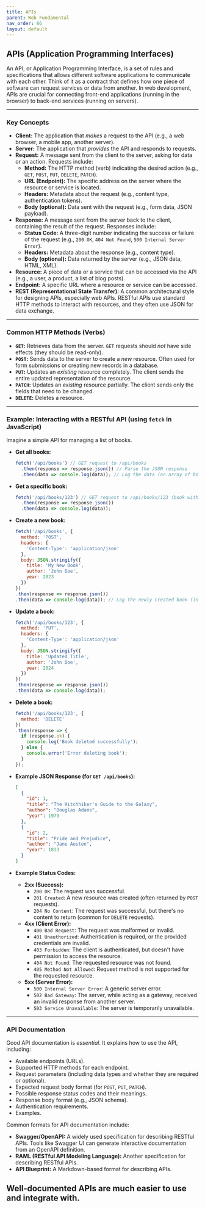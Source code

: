 ```yaml
---
title: APIs
parent: Web Fundamental
nav_order: 86
layout: default
---
```


## APIs (Application Programming Interfaces)

An API, or Application Programming Interface, is a set of rules and specifications that allows different software applications to communicate with each other.  Think of it as a contract that defines how one piece of software can request services or data from another.  In web development, APIs are crucial for connecting front-end applications (running in the browser) to back-end services (running on servers).

---

### Key Concepts

*   **Client:** The application that *makes* a request to the API (e.g., a web browser, a mobile app, another server).
*   **Server:** The application that *provides* the API and responds to requests.
*   **Request:** A message sent from the client to the server, asking for data or an action.  Requests include:
    *   **Method:**  The HTTP method (verb) indicating the desired action (e.g., `GET`, `POST`, `PUT`, `DELETE`, `PATCH`).
    *   **URL (Endpoint):** The specific address on the server where the resource or service is located.
    *   **Headers:**  Metadata about the request (e.g., content type, authentication tokens).
    *   **Body (optional):**  Data sent with the request (e.g., form data, JSON payload).
*   **Response:**  A message sent from the server back to the client, containing the result of the request.  Responses include:
    *   **Status Code:**  A three-digit number indicating the success or failure of the request (e.g., `200 OK`, `404 Not Found`, `500 Internal Server Error`).
    *   **Headers:**  Metadata about the response (e.g., content type).
    *   **Body (optional):**  Data returned by the server (e.g., JSON data, HTML, XML).
*   **Resource:**  A piece of data or a service that can be accessed via the API (e.g., a user, a product, a list of blog posts).
*   **Endpoint:**  A specific URL where a resource or service can be accessed.
*   **REST (Representational State Transfer):** A common architectural style for designing APIs, especially web APIs. RESTful APIs use standard HTTP methods to interact with resources, and they often use JSON for data exchange.

---

### Common HTTP Methods (Verbs)

*   **`GET`:**  Retrieves data from the server.  `GET` requests should *not* have side effects (they should be read-only).
*   **`POST`:**  Sends data to the server to create a *new* resource.  Often used for form submissions or creating new records in a database.
*   **`PUT`:**  Updates an *existing* resource completely.  The client sends the entire updated representation of the resource.
*   **`PATCH`:**  Updates an *existing* resource partially.  The client sends only the fields that need to be changed.
*   **`DELETE`:**  Deletes a resource.

---

### Example: Interacting with a RESTful API (using `fetch` in JavaScript)

Imagine a simple API for managing a list of books.

*   **Get all books:**

    ```javascript
    fetch('/api/books') // GET request to /api/books
      .then(response => response.json()) // Parse the JSON response
      .then(data => console.log(data)); // Log the data (an array of books)
    ```

*   **Get a specific book:**

    ```javascript
    fetch('/api/books/123') // GET request to /api/books/123 (book with ID 123)
      .then(response => response.json())
      .then(data => console.log(data));
    ```

*   **Create a new book:**

    ```javascript
    fetch('/api/books', {
      method: 'POST',
      headers: {
        'Content-Type': 'application/json'
      },
      body: JSON.stringify({
        title: 'My New Book',
        author: 'John Doe',
        year: 2023
      })
    })
    .then(response => response.json())
    .then(data => console.log(data)); // Log the newly created book (including its ID)
    ```

*   **Update a book:**

    ```javascript
    fetch('/api/books/123', {
      method: 'PUT',
      headers: {
        'Content-Type': 'application/json'
      },
      body: JSON.stringify({
        title: 'Updated Title',
        author: 'John Doe',
        year: 2024
      })
    })
    .then(response => response.json())
    .then(data => console.log(data));
    ```

*   **Delete a book:**

    ```javascript
    fetch('/api/books/123', {
      method: 'DELETE'
    })
    .then(response => {
      if (response.ok) {
        console.log('Book deleted successfully');
      } else {
        console.error('Error deleting book');
      }
    });
    ```

*   **Example JSON Response (for `GET /api/books`):**

    ```json
    [
      {
        "id": 1,
        "title": "The Hitchhiker's Guide to the Galaxy",
        "author": "Douglas Adams",
        "year": 1979
      },
      {
        "id": 2,
        "title": "Pride and Prejudice",
        "author": "Jane Austen",
        "year": 1813
      }
    ]
    ```

* **Example Status Codes:**

  *   **2xx (Success):**
      *   `200 OK`:  The request was successful.
      *   `201 Created`:  A new resource was created (often returned by `POST` requests).
      *   `204 No Content`: The request was successful, but there's no content to return (common for `DELETE` requests).
  *   **4xx (Client Error):**
      *   `400 Bad Request`:  The request was malformed or invalid.
      *   `401 Unauthorized`:  Authentication is required, or the provided credentials are invalid.
      *   `403 Forbidden`:  The client is authenticated, but doesn't have permission to access the resource.
      *   `404 Not Found`:  The requested resource was not found.
      *   `405 Method Not Allowed`: Request method is not supported for the requested resource.
  *   **5xx (Server Error):**
      *   `500 Internal Server Error`:  A generic server error.
      *   `502 Bad Gateway`:  The server, while acting as a gateway, received an invalid response from another server.
      *   `503 Service Unavailable`:  The server is temporarily unavailable.

---
### API Documentation

Good API documentation is *essential*. It explains how to use the API, including:

*   Available endpoints (URLs).
*   Supported HTTP methods for each endpoint.
*   Request parameters (including data types and whether they are required or optional).
*   Expected request body format (for `POST`, `PUT`, `PATCH`).
*   Possible response status codes and their meanings.
*   Response body format (e.g., JSON schema).
*   Authentication requirements.
*   Examples.

Common formats for API documentation include:

*   **Swagger/OpenAPI:**  A widely used specification for describing RESTful APIs.  Tools like Swagger UI can generate interactive documentation from an OpenAPI definition.
*   **RAML (RESTful API Modeling Language):**  Another specification for describing RESTful APIs.
*   **API Blueprint:**  A Markdown-based format for describing APIs.

Well-documented APIs are much easier to use and integrate with.
---